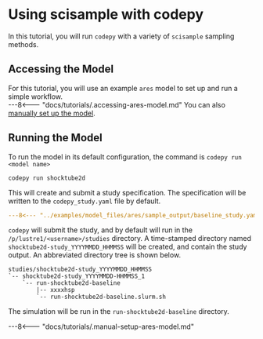 # Using scisample with codepy

In this tutorial, you will run `codepy` with a variety of `scisample` sampling methods.

## Accessing the Model

For this tutorial, you will use an example `ares` model to set up
and run a simple workflow.  
---8<--- "docs/tutorials/.accessing-ares-model.md"
You can also
[manually set up the model](running-ares-model.md#setting-up-the-model-manually).

## Running the Model

To run the model in its default configuration, the command is `codepy run <model name>`
```
codepy run shocktube2d
```
This will create and submit a study specification.  The specification will be written
to the `codepy_study.yaml` file by default.

```yaml
---8<--- "../examples/model_files/ares/sample_output/baseline_study.yaml"
```

`codepy` will submit the study, and by default will run in the
`/p/lustre1/<username>/studies` directory.  A time-stamped directory named
`shocktube2d-study_YYYYMMDD_HHMMSS` will be created, and contain the study output.
An abbreviated directory tree is shown below.

```
studies/shocktube2d-study_YYYYMMDD_HHMMSS
`-- shocktube2d-study_YYYYMMDD-HHMMSS_1
    `-- run-shocktube2d-baseline
        |-- xxxxhsp
        `-- run-shocktube2d-baseline.slurm.sh
```

The simulation will be run in the `run-shocktube2d-baseline` directory.

---8<--- "docs/tutorials/.manual-setup-ares-model.md"
